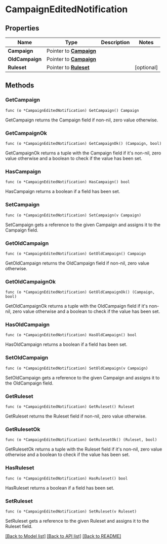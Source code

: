 # CampaignEditedNotification

## Properties

Name | Type | Description | Notes
------------ | ------------- | ------------- | -------------
**Campaign** | Pointer to [**Campaign**](.md) |  | 
**OldCampaign** | Pointer to [**Campaign**](.md) |  | 
**Ruleset** | Pointer to [**Ruleset**](.md) |  | [optional] 

## Methods

### GetCampaign

`func (o *CampaignEditedNotification) GetCampaign() Campaign`

GetCampaign returns the Campaign field if non-nil, zero value otherwise.

### GetCampaignOk

`func (o *CampaignEditedNotification) GetCampaignOk() (Campaign, bool)`

GetCampaignOk returns a tuple with the Campaign field if it's non-nil, zero value otherwise
and a boolean to check if the value has been set.

### HasCampaign

`func (o *CampaignEditedNotification) HasCampaign() bool`

HasCampaign returns a boolean if a field has been set.

### SetCampaign

`func (o *CampaignEditedNotification) SetCampaign(v Campaign)`

SetCampaign gets a reference to the given Campaign and assigns it to the Campaign field.

### GetOldCampaign

`func (o *CampaignEditedNotification) GetOldCampaign() Campaign`

GetOldCampaign returns the OldCampaign field if non-nil, zero value otherwise.

### GetOldCampaignOk

`func (o *CampaignEditedNotification) GetOldCampaignOk() (Campaign, bool)`

GetOldCampaignOk returns a tuple with the OldCampaign field if it's non-nil, zero value otherwise
and a boolean to check if the value has been set.

### HasOldCampaign

`func (o *CampaignEditedNotification) HasOldCampaign() bool`

HasOldCampaign returns a boolean if a field has been set.

### SetOldCampaign

`func (o *CampaignEditedNotification) SetOldCampaign(v Campaign)`

SetOldCampaign gets a reference to the given Campaign and assigns it to the OldCampaign field.

### GetRuleset

`func (o *CampaignEditedNotification) GetRuleset() Ruleset`

GetRuleset returns the Ruleset field if non-nil, zero value otherwise.

### GetRulesetOk

`func (o *CampaignEditedNotification) GetRulesetOk() (Ruleset, bool)`

GetRulesetOk returns a tuple with the Ruleset field if it's non-nil, zero value otherwise
and a boolean to check if the value has been set.

### HasRuleset

`func (o *CampaignEditedNotification) HasRuleset() bool`

HasRuleset returns a boolean if a field has been set.

### SetRuleset

`func (o *CampaignEditedNotification) SetRuleset(v Ruleset)`

SetRuleset gets a reference to the given Ruleset and assigns it to the Ruleset field.


[[Back to Model list]](../README.md#documentation-for-models) [[Back to API list]](../README.md#documentation-for-api-endpoints) [[Back to README]](../README.md)


